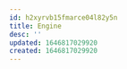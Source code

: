 ```yaml
---
id: h2xyrvb15fmarce04l82y5n
title: Engine
desc: ''
updated: 1646817029920
created: 1646817029920
---
```


